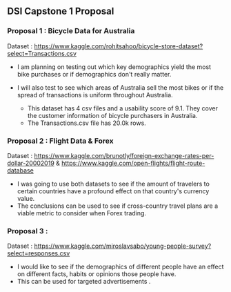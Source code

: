 ## DSI Capstone 1 Proposal

### Proposal 1 : Bicycle Data for Australia

Dataset : https://www.kaggle.com/rohitsahoo/bicycle-store-dataset?select=Transactions.csv

* I am planning on testing out which key demographics yield the most bike purchases or if demographics don't really matter.
* I will also test to see which areas of Australia sell the most bikes or if the spread of transactions is uniform throughout Australia.

  * This dataset has 4 csv files and a usability score of 9.1. They cover the customer information of bicycle purchasers in Australia. 
  * The Transactions.csv file has 20.0k rows. 


### Proposal 2 : Flight Data & Forex

Dataset : https://www.kaggle.com/brunotly/foreign-exchange-rates-per-dollar-20002019    &     https://www.kaggle.com/open-flights/flight-route-database

* I was going to use both datasets to see if the amount of travelers to certain countries have a profound effect on that country's currency value.
* The conclusions can be used to see if cross-country travel plans are a viable metric to consider when Forex trading.

### Proposal 3 :

Dataset : https://www.kaggle.com/miroslavsabo/young-people-survey?select=responses.csv

* I would like to see if the demographics of different people have an effect on different facts, habits or opinions those people have. 
* This can be used for targeted advertisements .

